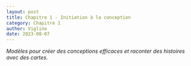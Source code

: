 ```yaml
---
layout: post
title: Chapitre 1 - Initiation à la conception
category: Chapitre 1
author: Viglino
date: 2023-08-07
---
```


*Modèles pour créer des conceptions efficaces et raconter des histoires avec des cartes.*
